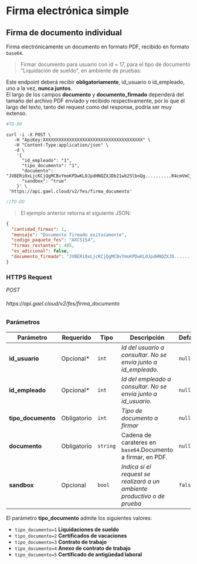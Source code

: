 # Firma electrónica simple

## Firma de documento individual

Firma electrónicamente un documento en formato PDF, recibido en formato `base64`.

> Firmar documento para usuario con id = 17, para el tipo de documento "Liquidación de sueldo", en ambiente de pruebas:

<aside class="notice">
    Este endpoint deberá recibir <b>obligatoriamente</b>, id_usuario o id_empleado, uno a la vez, <b>nunca juntos</b>.
</aside>
<aside class="notice">
    El largo de los campos <b>documento</b> y <b>documento_firmado</b> dependerá del tamaño del archivo PDF enviado y recibido respectivamente, por lo que el largo del texto, tanto del request como del response, podría ser muy extenso.
</aside>

```python
#TO-DO
```

```shell
curl -i -X POST \
   -H "ApiKey:XXXXXXXXXXXXXXXXXXXXXXXXXXXXXXXXXXXXXX" \
   -H "Content-Type:application/json" \
   -d \
    '{
      "id_empleado": "1",
      "tipo_documento": "1",
      "documento": "JVBERi0xLjcKCjQgMCBvYmoKPDwKL0JpdHNQZXJDb21wb25lbnQg..........R4cmVmCjk0MzIwCiUlRU9GCg==",
      "sandbox": "true"
    }' \
 'https://api.gael.cloud/v2/fes/firma_documento'
```

```javascript
//TO-DO
```

> El ejemplo anterior retorna el siguiente JSON:

```json
{
  "cantidad_firmas": 1,
  "mensaje": "Documento firmado exitosamente",
  "codigo_paquete_fes": "AXC5154",
  "firmas_restantes": 485,
  "es_adicional": false,
  "documento_firmado": "JVBERi0xLjcKCjQgMCBvYmoKPDwKL0JpdHNQZXJD........ydHhyZWYKMTc1NzQ0CiUlRU9GCg=="
}
```

### HTTPS Request

<aside class="api-endpoint">
    <div class="endpoint-data">
        <i class="label label-get">POST</i>
        <h6>https://api.gael.cloud/v2/fes/firma_documento</h6>
    </div>
</aside>

### Parámetros

Parámetro | Requerido | Tipo | Descripción | Default
--------- | ------- | ----------- | ----------- | ----------- 
<b>id_usuario</b> | Opcional* | `int` | *Id del usuario a consultar. No se envía junto a id_empleado.* | `null`
<b>id_empleado</b> | Opcional* | `int` | *Id del empleado a consultar. No se envía junto a id_usuario.* | `null`
<b>tipo_documento</b> | Obligatorio | `int` | *Tipo de documento a firmar*| `null`
<b>documento</b> | Obligatorio | `string` | Cadena de carateres en `base64`.Documento a firmar, en PDF. |`null`
<b>sandbox</b> | Opcional | `bool` | *Indica si el request se realizará a un ambiente productivo o de prueba* | `false`

El parámetro **tipo_documento** admite los siguientes valores:

* `tipo_documento=1` **Liquidaciones de sueldo**
* `tipo_documento=2` **Certificados de vacaciones**
* `tipo_documento=3` **Contrato de trabajo**
* `tipo_documento=4` **Anexo de contrato de trabajo**
* `tipo_documento=5` **Certificado de antigüedad laboral**

